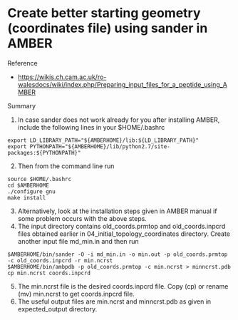 # Create better starting geometry (coordinates file) using sander in AMBER      

Reference
- https://wikis.ch.cam.ac.uk/ro-walesdocs/wiki/index.php/Preparing_input_files_for_a_peptide_using_AMBER

Summary
1. In case sander does not work already for you after installing AMBER, include the following
lines in your $HOME/.bashrc
```
export LD_LIBRARY_PATH="${AMBERHOME}/lib:${LD_LIBRARY_PATH}"
export PYTHONPATH="${AMBERHOME}/lib/python2.7/site-packages:${PYTHONPATH}"
```
2. Then from the command line run
```
source $HOME/.bashrc
cd $AMBERHOME
./configure gnu
make install
```
3. Alternatively, look at the installation steps given in AMBER manual if some problem occurs with the above steps.
4. The input directory contains old_coords.prmtop and old_coords.inpcrd files obtained earlier
in 04_initial_topology_coordinates directory. Create another input file md_min.in and then run
```
$AMBERHOME/bin/sander -O -i md_min.in -o min.out -p old_coords.prmtop -c old_coords.inpcrd -r min.ncrst
$AMBERHOME/bin/ambpdb -p old_coords.prmtop -c min.ncrst > minncrst.pdb 
cp min.ncrst coords.inpcrd
```
5. The min.ncrst file is the desired coords.inpcrd file. Copy (cp) or rename (mv) min.ncrst to get coords.inpcrd file.
6. The useful output files are min.ncrst and minncrst.pdb as given in expected_output directory.
